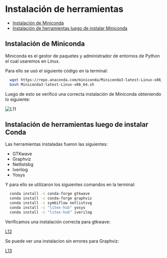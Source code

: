# Instalación de herramientas

- [Instalación de Miniconda](#instalación-de-miniconda)
- [Instalación de herramientas luego de instalar Miniconda](instalación-de-herramientas-luego-de-instalar-conda)

## Instalación de Miniconda
Miniconda es el gestor de paquetes y administrador de entornos de Python el cual usaremos en Linux.

Para ello se usó el siguiente código en la terminal: 

```bash
  wget https://repo.anaconda.com/miniconda/Miniconda3-latest-Linux-x86_64.sh
  bash Miniconda3-latest-Linux-x86_64.sh
```
Luego de esto se verificó una correcta instalación de Miniconda obteniendo lo siguiente:

![L11](https://i.ibb.co/DW49nz6/1.png)
## Instalación de herramientas luego de instalar Conda

Las herramientas instaladas fueron las siguientes:

- GTKwave
- Graphviz
- Netlistsbg
- Iverilog
- Yosys

Y para ello se utilizaron los siguientes comandos en la terminal:

```bash
  conda install -c conda-forge gtkwave 
  conda install -c conda-forge graphviz
  conda install -c symbiflow netlistsvg
  conda install -c "litex-hub" yosys
  conda install -c "litex-hub" iverilog
```
Verificamos una instalación correcta para gtkwave:

[L12](https://i.ibb.co/S0NNJGS/2.png)

Se puede ver una instalacion sin errores para Graphviz:

[L13](https://i.ibb.co/GMHbwcW/3.png)
